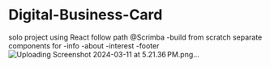 # Digital-Business-Card

solo project using React follow path @Scrimba
-build from scratch
separate components for
-info
-about
-interest
-footer
![Uploading Screenshot 2024-03-11 at 5.21.36 PM.png…]()

